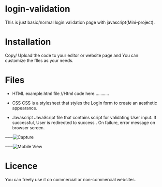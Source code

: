 # login-validation
This is just basic/normal login validation page with javascript(Mini-project).

# Installation
Copy/ Upload the code to your editor or website page and 
You can customize the flles as your needs.

# Files
- HTML
          example.html file
          <!DOCTYPE html>
          <html lang="en">
                        <head>
                        <meta charset="UTF-8">
                        <meta http-equiv="X-UA-Compatible" content="IE=edge">
                        <meta name="viewport" content="width=device-width, initial-scale=1.0">
                        <title>Document</title>
                </head>
                <body>
                    //Html code here............
                </body>
          </html>  
       
- CSS 
CSS is a stylesheet that styles the LogIn form to create an aesthetic appearance.
        
- Javascript
  JavaScript file that contains script for validating User input. If successful, User is redirected to success . On failure, error message on browser screen.


----![Capture](https://user-images.githubusercontent.com/29437961/181503205-6644aeb1-6407-4ec6-8ae6-19c0fe02724b.JPG)

----![Mobile View](https://user-images.githubusercontent.com/29437961/181503378-228ce516-6834-49aa-a534-bb572e406f3a.JPG)

  
# Licence
You can freely use it on commercial or non-commercial websites.
